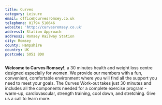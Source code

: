 ```yaml
---
title: Curves
category: Leisure
email: office@curvesromsey.co.uk
telephone: 01794 516646
website: 'http://curvesromsey.co.uk'
address1: Station Approach
address2: Romsey Railway Station
city: Romsey
county: Hampshire
country: UK
postcode: SO51 8DU
---
```

**Welcome to Curves Romsey!**, a 30 minutes health and weight loss centre designed especially for women. We provide our members with a fun, convenient, comfortable environment where you will find all the support you need to meet your goals. The Curves Work-out takes just 30 minutes and includes all the components needed for a complete exercise program - warm-up, cardiovascular, strength training, cool down, and stretching. Give us a call to learn more.
